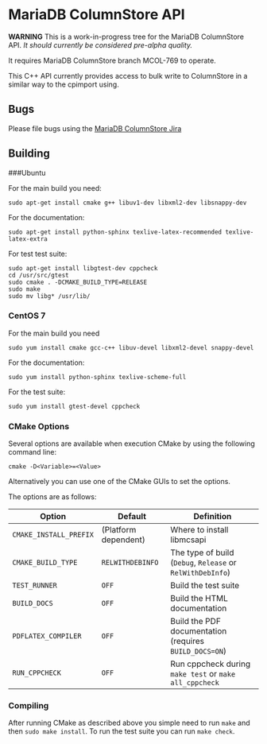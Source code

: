 # MariaDB ColumnStore API

**WARNING**
This is a work-in-progress tree for the MariaDB ColumnStore API. *It should currently be considered pre-alpha quality.*

It requires MariaDB ColumnStore branch MCOL-769 to operate.

This C++ API currently provides access to bulk write to ColumnStore in a similar way to the cpimport using.

## Bugs

Please file bugs using the [MariaDB ColumnStore Jira](https://jira.mariadb.org/browse/MCOL) 

## Building

###Ubuntu

For the main build you need:

```shell
sudo apt-get install cmake g++ libuv1-dev libxml2-dev libsnappy-dev
```
For the documentation:
```shell
sudo apt-get install python-sphinx texlive-latex-recommended texlive-latex-extra
```

For test test suite:

```shell
sudo apt-get install libgtest-dev cppcheck
cd /usr/src/gtest
sudo cmake . -DCMAKE_BUILD_TYPE=RELEASE
sudo make
sudo mv libg* /usr/lib/
```
### CentOS 7

For the main build you need

```shell
sudo yum install cmake gcc-c++ libuv-devel libxml2-devel snappy-devel
```

For the documentation:

```shell
sudo yum install python-sphinx texlive-scheme-full
```

For the test suite:
```shell
sudo yum install gtest-devel cppcheck
```

### CMake Options

Several options are available when execution CMake by using the following
command line:

```shell
cmake -D<Variable>=<Value>
```

Alternatively you can use one of the CMake GUIs to set the options.

The options are as follows:

| Option | Default | Definition |
| ------ | ------ | ---------- |
| ``CMAKE_INSTALL_PREFIX`` | (Platform dependent) | Where to install libmcsapi |
| ``CMAKE_BUILD_TYPE`` | ``RELWITHDEBINFO`` | The type of build (``Debug``, ``Release`` or ``RelWithDebInfo``) |
| ``TEST_RUNNER`` | ``OFF`` | Build the test suite |
| ``BUILD_DOCS`` | ``OFF`` | Build the HTML documentation |
| ``PDFLATEX_COMPILER`` | ``OFF`` | Build the PDF documentation (requires ``BUILD_DOCS=ON``) |
| ``RUN_CPPCHECK`` | ``OFF`` | Run cppcheck during ``make test`` or ``make all_cppcheck``|

### Compiling
After running CMake as described above you simple need to run ``make`` and then ``sudo make install``.
To run the test suite you can run ``make check``.
